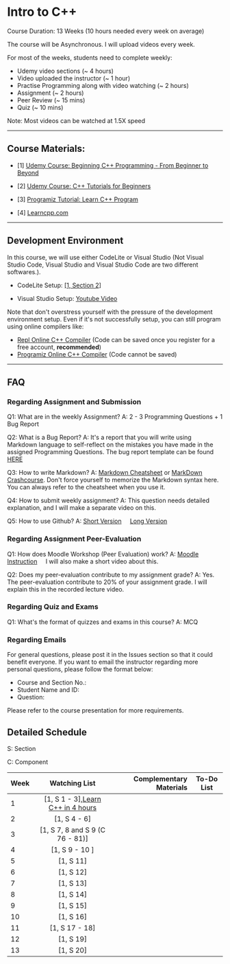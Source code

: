 # Intro to C++

Course Duration: 13 Weeks (10 hours needed every week on average)

The course will be Asynchronous. I will upload videos every week. 

For most of the weeks, students need to complete weekly:

- Udemy video sections (~ 4 hours) 
- Video uploaded the instructor (~ 1 hour) 
- Practise Programming along with video watching (~ 2 hours)
- Assignment (~ 2 hours)
- Peer Review (~ 15 mins)
- Quiz (~ 10 mins)

Note: Most videos can be watched at 1.5X speed

---


## Course Materials:

- [1] [Udemy Course: Beginning C++ Programming - From Beginner to Beyond](https://www.udemy.com/course/beginning-c-plus-plus-programming/)

- [2] [Udemy Course: C++ Tutorials for Beginners](https://www.udemy.com/course/free-learn-c-tutorial-beginners)

- [3] [Programiz Tutorial: Learn C++ Program](https://www.programiz.com/cpp-programming)

- [4] [Learncpp.com](learncpp.com)

---


## Development Environment

In this course, we will use either CodeLite or Visual Studio (Not Visual Studio Code, Visual Studio and Visual Studio Code are two different softwares.). 

- CodeLite Setup: [[1, Section 2]](https://www.udemy.com/course/beginning-c-plus-plus-programming/learn/lecture/18801420#overview)

- Visual Studio  Setup: [Youtube Video](https://youtu.be/qeH9Xv_90KM)

Note that don't overstress yourself with the pressure of the development environment setup. Even if it's not successfully setup, you can still program using online compilers like:

- [Repl Online C++ Compiler](https://repl.it/languages/cpp) (Code can be saved once you register for a free account, **recommended**)
- [Programiz Online C++ Compiler](https://www.programiz.com/cpp-programming/online-compiler/) (Code cannot be saved)

---


## FAQ

### Regarding Assignment and Submission

Q1: What are in the weekly Assignment? A: 2 - 3 Programming Questions +  1 Bug Report
 
Q2: What is a Bug Report? A: It's a report that you will write using Markdown language to self-reflect on the mistakes you have made in the assigned Programming Questions. The bug report template can be found [HERE](bug-report-template.md)

Q3: How to write Markdown? A: [Markdown Cheatsheet](https://github.com/adam-p/markdown-here/wiki/Markdown-Cheatsheet) or [MarkDown Crashcourse](https://youtu.be/HUBNt18RFbo). Don't force yourself to memorize the Markdown syntax here. You can always refer to the cheatsheet when you use it. 

Q4: How to submit weekly assignment? A: This question needs detailed explanation, and I will make a separate video on this. 
 
Q5: How to use Github? A:  [Short Version](https://youtu.be/iv8rSLsi1xo) &nbsp; &nbsp;
   [Long Version](https://youtu.be/RGOj5yH7evk)
   
### Regarding Assignment Peer-Evaluation

Q1: How does Moodle Workshop (Peer Evaluation) work? A: [Moodle Instruction](https://docs.moodle.org/39/en/Using_Workshop) &nbsp; &nbsp; I will also make a short video about this. 

Q2: Does my peer-evaluation contribute to my assignment grade? A: Yes. The peer-evaluation contribute to 20% of your assignment grade. I will explain this in the recorded lecture video. 

### Regarding Quiz and Exams

Q1: What's the format of quizzes and exams in this course? A: MCQ

### Regarding Emails
For general questions, please post it in the Issues section so that it could benefit everyone. 
If you want to email the instructor regarding more personal questions, please follow the format below:

- Course and Section No.:
- Student Name and ID:
- Question:

Please refer to the course presentation for more requirements. 

## Detailed Schedule
 
S: Section

C: Component
 
| Week | Watching List                                                    | Complementary Materials|To-Do List|
| -----|:----------------------------------------------------------------:| ----------------------:|:--------:|
| 1    | [1, S 1 - 3],[Learn C++ in 4 hours](https://youtu.be/vLnPwxZdW4Y)|                        |          |
| 2    | [1, S 4 - 6]                                                     |                        |          |
| 3    | [1, S 7, 8 and S 9 (C 76 - 81)]                                  |                        |          |
| 4    | [1, S 9 - 10 ]                                                   |                        |          |                          
| 5    | [1, S 11]                                                        |                        |          |
| 6    | [1, S 12]                                                        |                        |          |
| 7    | [1, S 13]                                                        |                        |          |
| 8    | [1, S 14]                                                        |                        |          |
| 9    | [1, S 15]                                                        |                        |          |
| 10   | [1, S 16]                                                        |                        |          |
| 11   | [1, S 17 - 18]                                                   |                        |          |
| 12   | [1, S 19]                                                        |                        |          |
| 13   | [1, S 20]                                                        |                        |          |





